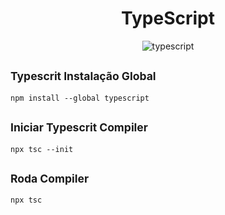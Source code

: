 <h1 align="center">TypeScript</h1>

<p align=center>
    <img src="https://img.shields.io/badge/typescript-v5.6.3-green
    " alt="typescript">
    </img> 
</p>

## <sup>Typescrit Instalação Global</sup>

```
npm install --global typescript
```

## <sup>Iniciar Typescrit Compiler</sup>

```
npx tsc --init
```


## <sup>Roda Compiler</sup>

```
npx tsc
```